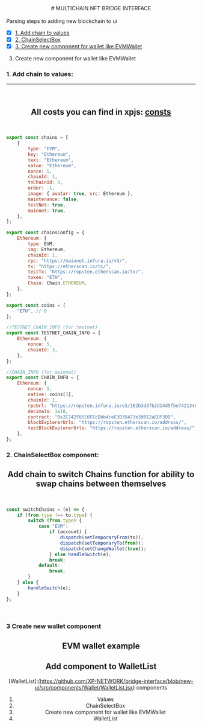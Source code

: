 <center>
# MULTICHAIN NFT BRIDGE INTERFACE
</center>
<br />
Parsing steps to adding new blockchain to ui
<br />

-   [x] [1. Add chain to values](#1-add-the-chain-to-values)
-   [x] [2. ChainSelectBox](#2-ChainSelectBox-component)
-   [x] [3. Create new component for wallet like EVMWallet](#3-Create-new-wallet-component)

3. Create new component for wallet like EVMWallet

### 1. Add chain to values:

<hr/><br/>

<center>

## All costs you can find in xpjs: [consts](https://github.com/XP-NETWORK/xpjs/blob/secretjs/src/consts.ts)

</center>
<br/>

```javascript
export const chains = [
    {
        type: "EVM",
        key: "Ethereum",
        text: "Ethereum",
        value: "Ethereum",
        nonce: 5,
        chainId: 1,
        tnChainId: 3,
        order: -1,
        image: { avatar: true, src: Ethereum },
        maintenance: false,
        testNet: true,
        mainnet: true,
    },
];

export const chainsConfig = {
    Ethereum: {
        type: EVM,
        img: Ethereum,
        chainId: 1,
        rpc: "https://mainnet.infura.io/v3/",
        tx: "https://etherscan.io/tx/",
        testTx: "https://ropsten.etherscan.io/tx/",
        token: "ETH",
        Chain: Chain.ETHEREUM,
    },
};

export const coins = [
    "ETH", // 0
];

//TESTNET_CHAIN_INFO (for testnet)
export const TESTNET_CHAIN_INFO = {
    Ethereum: {
        nonce: 5,
        chainId: 3,
    },
};

//CHAIN_INFO (for mainnet)
export const CHAIN_INFO = {
    Ethereum: {
        nonce: 5,
        native: coins[3],
        chainId: 1,
        rpcUrl: "https://ropsten.infura.io/v3/182b3d3fb2d14d5fbe7421348624d1ce",
        decimals: 1e18,
        contract: "0x2C742F65E6FEcDbb4ceE3D35473e39012aEDf3DD",
        blockExplorerUrls: "https://ropsten.etherscan.io/address/",
        testBlockExplorerUrls: "https://ropsten.etherscan.io/address/",
    },
};
```

### 2. ChainSelectBox component:

<center>

## Add chain to switch Chains function for ability to swap chains between themselves

</center>

<br/>

```javascript
const switchChains = (e) => {
    if (from.type !== to.type) {
        switch (from.type) {
            case "EVM":
                if (account) {
                    dispatch(setTemporaryFrom(to));
                    dispatch(setTemporaryTo(from));
                    dispatch(setChangeWallet(true));
                } else handleSwitch(e);
                break;
            default:
                break;
        }
    } else {
        handleSwitch(e);
    }
};
```

<br/>

### 3 Create new wallet component

<center>

## EVM wallet example

<center>

[evmwallet]: (https://github.com/XP-NETWORK/bridge-interface/blob/new-ui/src/components/Wallet/EVMWallet.jsx)

<center>

## Add component to WalletList

<center>

[WalletList]:(https://github.com/XP-NETWORK/bridge-interface/blob/new-ui/src/components/Wallet/WalletList.jsx) components

1. Values
    <!-- To add values for arrays:
    chains
    chainsConfig
    coins
    TESTNET_CHAIN_INFO (for testnet)
    CHAIN_INFO (for mainnet) -->
2. ChainSelectBox
    <!-- Add chain to switch Chains function for ability to swap chains between themselves -->
3. Create new component for wallet like EVMWallet
    <!-- Switch rendering
    Create styles to show only when departure is undefined or only when supported chains are selected -->
4. WalletList
    <!-- Add component to:
    walletComponents
    sortWallet -->

